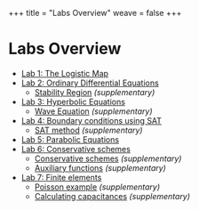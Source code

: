+++
title = "Labs Overview"
weave = false
+++

# Labs Overview

- [Lab 1: The Logistic Map](/labs/01/)
- [Lab 2: Ordinary Differential Equations](/labs/02/)
  - [Stability Region](/labs/02-sr) _(supplementary)_
- [Lab 3: Hyperbolic Equations](/labs/03)
  - [Wave Equation](/labs/03-we) _(supplementary)_
- [Lab 4: Boundary conditions using SAT](/labs/04)
  - [SAT method](/labs/04-SAT) _(supplementary)_
- [Lab 5: Parabolic Equations](/labs/05)
- [Lab 6: Conservative schemes](/labs/06)
  - [Conservative schemes](/labs/06-CS) _(supplementary)_
  - [Auxiliary functions](/labs/06-SU) _(supplementary)_
- [Lab 7: Finite elements](/labs/07)
  - [Poisson example](/labs/07-PE) _(supplementary)_
  - [Calculating capacitances](/labs/07-CAP) _(supplementary)_
